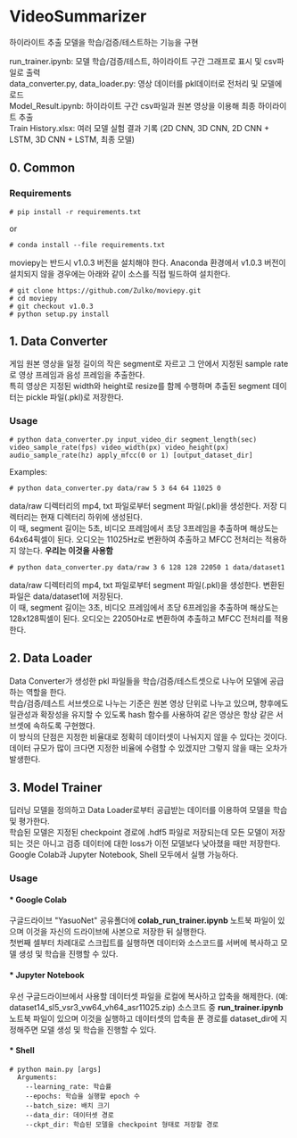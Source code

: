 # VideoSummarizer
하이라이트 추출 모델을 학습/검증/테스트하는 기능을 구현<br>

run_trainer.ipynb: 모델 학습/검증/테스트, 하이라이트 구간 그래프로 표시 및 csv파일로 출력<br>
data_converter.py, data_loader.py: 영상 데이터를 pkl데이터로 전처리 및 모델에 로드<br>
Model_Result.ipynb: 하이라이트 구간 csv파일과 원본 영상을 이용해 최종 하이라이트 추출<br>
Train History.xlsx: 여러 모델 실험 결과 기록 (2D CNN, 3D CNN, 2D CNN + LSTM, 3D CNN + LSTM, 최종 모델)


## 0. Common
### Requirements
```
# pip install -r requirements.txt
```
or
```
# conda install --file requirements.txt
```
moviepy는 반드시 v1.0.3 버전을 설치해야 한다. Anaconda 환경에서 v1.0.3 버전이 설치되지 않을 경우에는 아래와 같이 소스를 직접 빌드하여 설치한다.
```
# git clone https://github.com/Zulko/moviepy.git
# cd moviepy
# git checkout v1.0.3
# python setup.py install
```

## 1. Data Converter
게임 원본 영상을 일정 길이의 작은 segment로 자르고 그 안에서 지정된 sample rate로 영상 프레임과 음성 프레임을 추출한다.<br>
특히 영상은 지정된 width와 height로 resize를 함께 수행하며 추출된 segment 데이터는 pickle 파일(.pkl)로 저장한다.

### Usage
```
# python data_converter.py input_video_dir segment_length(sec) video_sample_rate(fps) video_width(px) video_height(px) audio_sample_rate(hz) apply_mfcc(0 or 1) [output_dataset_dir]
```
Examples:
```
# python data_converter.py data/raw 5 3 64 64 11025 0
```
data/raw 디렉터리의 mp4, txt 파일로부터 segment 파일(.pkl)을 생성한다. 저장 디렉터리는 현재 디렉터리 하위에 생성된다.<br>
이 때, segment 길이는 5초, 비디오 프레임에서 초당 3프레임을 추출하며 해상도는 64x64픽셀이 된다. 오디오는 11025Hz로 변환하여 추출하고 MFCC 전처리는 적용하지 않는다.
**우리는 이것을 사용함**
```
# python data_converter.py data/raw 3 6 128 128 22050 1 data/dataset1
```
data/raw 디렉터리의 mp4, txt 파일로부터 segment 파일(.pkl)을 생성한다. 변환된 파일은 data/dataset1에 저장된다.<br>
이 때, segment 길이는 3초, 비디오 프레임에서 초당 6프레임을 추출하며 해상도는 128x128픽셀이 된다. 오디오는 22050Hz로 변환하여 추출하고 MFCC 전처리를 적용한다.

## 2. Data Loader
Data Converter가 생성한 pkl 파일들을 학습/검증/테스트셋으로 나누어 모델에 공급하는 역할을 한다.<br>
학습/검증/테스트 서브셋으로 나누는 기준은 원본 영상 단위로 나누고 있으며, 향후에도 일관성과 확장성을 유지할 수 있도록 hash 함수를 사용하여 같은 영상은 항상 같은 서브셋에 속하도록 구현했다.<br>
이 방식의 단점은 지정한 비율대로 정확히 데이터셋이 나눠지지 않을 수 있다는 것이다. 데이터 규모가 많이 크다면 지정한 비율에 수렴할 수 있겠지만 그렇지 않을 때는 오차가 발생한다.

## 3. Model Trainer
딥러닝 모델을 정의하고 Data Loader로부터 공급받는 데이터를 이용하여 모델을 학습 및 평가한다.<br>
학습된 모델은 지정된 checkpoint 경로에 .hdf5 파일로 저장되는데 모든 모델이 저장되는 것은 아니고 검증 데이터에 대한 loss가 이전 모델보다 낮아졌을 때만 저장한다.<br>
Google Colab과 Jupyter Notebook, Shell 모두에서 실행 가능하다.

### Usage
#### * Google Colab
구글드라이브 "YasuoNet" 공유폴더에 **colab_run_trainer.ipynb** 노트북 파일이 있으며 이것을 자신의 드라이브에 사본으로 저장한 뒤 실행한다.<br>
첫번째 셀부터 차례대로 스크립트를 실행하면 데이터와 소스코드를 서버에 복사하고 모델 생성 및 학습을 진행할 수 있다.

#### * Jupyter Notebook
우선 구글드라이브에서 사용할 데이터셋 파일을 로컬에 복사하고 압축을 해제한다. (예: dataset14_sl5_vsr3_vw64_vh64_asr11025.zip)
소스코드 중 **run_trainer.ipynb** 노트북 파일이 있으며 이것을 실행하고 데이터셋의 압축을 푼 경로를 dataset_dir에 지정해주면 모델 생성 및 학습을 진행할 수 있다.

#### * Shell
```
# python main.py [args]
  Arguments:
    --learning_rate: 학습률
    --epochs: 학습을 실행할 epoch 수
    --batch_size: 배치 크기
    --data_dir: 데이터셋 경로
    --ckpt_dir: 학습된 모델을 checkpoint 형태로 저장할 경로
```

